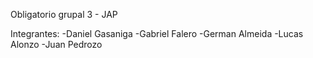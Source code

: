 Obligatorio grupal 3 - JAP

Integrantes:
    -Daniel Gasaniga
    -Gabriel Falero
    -German Almeida
    -Lucas Alonzo
    -Juan Pedrozo
